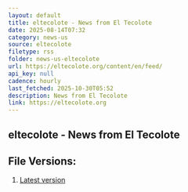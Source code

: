 ```yaml
---
layout: default
title: eltecolote - News from El Tecolote
date: 2025-08-14T07:32
category: news-us
source: eltecolote
filetype: rss
folder: news-us-eltecolote
url: https://eltecolote.org/content/en/feed/
api_key: null
cadence: hourly
last_fetched: 2025-10-30T05:52
description: News from El Tecolote
link: https://eltecolote.org
---
```


## eltecolote - News from El Tecolote

<div id="data-chart"></div>
<div id="data-table"></div>
<script>
document.addEventListener('DOMContentLoaded', function(){
  document.getElementById('data-table').textContent = 'This source isn't supported for tables yet.';
});
</script>

## File Versions:
1. [Latest version](./latest.rss)
